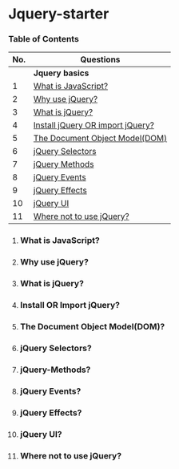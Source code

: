 # Jquery-starter

### Table of Contents

| No. | Questions |
| --- | --------- |
|   | **Jquery basics** |
|1  | [What is JavaScript?](#What-is-JavaScript) |
|2  | [Why use jQuery?](#Why-use-jQuery) |
|3  | [What is jQuery?](#What-is-jQuery) |
|4  | [Install jQuery OR import jQuery?](#Install-OR-Import-jQuery) |
|5  | [The Document Object Model(DOM)](#The-Document-Object-Model(DOM)) |
|6  | [jQuery Selectors](#jQuery-Selectors) |
|7  | [jQuery Methods](#jQuery-Methods) |
|8  | [jQuery Events](#jQuery-Events) |
|9  | [jQuery Effects](#jQuery-Effects) |
|10 | [jQuery UI](#jQuery-UI) |
|11 | [Where not to use jQuery?](#Where-not-to-use-jQuery) |

1. ### What is JavaScript?

2. ### Why use jQuery?

3. ### What is jQuery?

4. ### Install OR Import jQuery?

5. ### The Document Object Model(DOM)?

6. ### jQuery Selectors?

7. ### jQuery-Methods?

8. ### jQuery Events?

9. ### jQuery Effects?

10. ### jQuery UI?

11. ### Where not to use jQuery?
